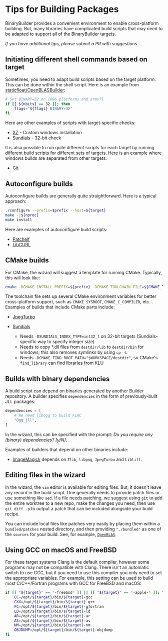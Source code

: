 # Tips for Building Packages

BinaryBuilder provides a convenient environment to enable cross-platform building. But, many libraries have complicated build scripts that may need to be adapted to support all of the BinaryBuilder targets.

*If you have additional tips, please submit a PR with suggestions.*

## Initiating different shell commands based on target

Sometimes, you need to adapt build scripts based on the target platform. This can be done within the shell script. Here is an example from [staticfloat/OpenBLASBuilder](https://github.com/staticfloat/OpenBLASBuilder/blob/master/build_tarballs.jl):

```sh
# Set BINARY=32 on i686 platforms and armv7l
if [[ ${nbits} == 32 ]]; then
    flags="${flags} BINARY=32"
fi
```

Here are other examples of scripts with target-specific checks:

* [XZ](https://github.com/JuliaPackaging/Yggdrasil/blob/8b9ba2b7b4652e96daf506c98c2b373b48eef5cb/X/XZ/build_tarballs.jl) - Custom windows installation
* [Sundials](https://github.com/JuliaPackaging/Yggdrasil/blob/fdbb7392c498cbf5b440cc947c29ab6790de18c6/S/Sundials/build_tarballs.jl#L52-L60) - 32-bit check

It is also possible to run quite different scripts for each target by running different build scripts for different sets of targets. Here is an example where windows builds are separated from other targets:

* [Git](https://github.com/JuliaPackaging/Yggdrasil/blob/bf4ac37978764a3e953d06d7ed052ef06968f3bf/G/Git/build_tarballs.jl)

## Autoconfigure builds

Autoconfigure builds are generally quite straightforward. Here is a typical approach:

```sh
./configure --prefix=$prefix --host=${target}
make -j${nproc}
make install
```

Here are examples of autoconfigure build scripts:

* [Patchelf](https://github.com/JuliaPackaging/Yggdrasil/blob/4cacbf2377730f60255500b4e7dd58d9f9c18752/P/Patchelf/build_tarballs.jl#L18-L20)
* [LibCURL](https://github.com/JuliaPackaging/Yggdrasil/blob/4dd53a5ea3df104aa9f3f8f4cd9996568871d2af/L/LibCURL/build_tarballs.jl#L37-L39)


## CMake builds

For CMake, the wizard will suggest a template for running CMake. Typically, this will look like:

```sh
cmake -DCMAKE_INSTALL_PREFIX=${prefix} -DCMAKE_TOOLCHAIN_FILE=${CMAKE_TARGET_TOOLCHAIN}
```

The toolchain file sets up several CMake environment variables for better cross-platform support, such as `CMAKE_SYSROOT`, `CMAKE_C_COMPILER`, etc...  Examples of builds that include CMake parts include:

* [JpegTurbo](https://github.com/JuliaPackaging/Yggdrasil/blob/92fb385b4de0bdd0c378b45e83ef4bad116bbd08/J/JpegTurbo/build_tarballs.jl)

* [Sundials](https://github.com/JuliaPackaging/Yggdrasil/blob/fdbb7392c498cbf5b440cc947c29ab6790de18c6/S/Sundials/build_tarballs.jl#L46-L60)
  - Needs `-DSUNDIALS_INDEX_TYPE=int32_t` on 32-bit targets (Sundials-specific way to specify integer size)
  - Needs to copy *.dll files from `destdir/lib` to `destdir/bin` for windows; this also removes symlinks by using `cp -L`
  - Needs `-DCMAKE_FIND_ROOT_PATH="$WORKSPACE/destdir"`, so CMake's `find_library` can find libraries from KLU


## Builds with binary dependencies

A build script can depend on binaries generated by another Builder repository. A builder specifies `dependencies` in the form of previously-built JLL packages:

```julia
dependencies = [
    # We need libogg to build FLAC
    "Ogg_jll",
]
```

In the wizard, this can be specified with the prompt: *Do you require any (binary) dependencies?  [y/N]*.

Examples of builders that depend on other binaries include:

* [ImageMagick](https://github.com/JuliaPackaging/Yggdrasil/blob/029e588412f232f215e5e6a7564693d3dbf8e922/I/ImageMagick/build_tarballs.jl#L32-L35) depends on `Zlib`, `libpng`, `JpegTurbo` and `Libtiff`.

## Editing files in the wizard

In the wizard, the `vim` editor is available for editing files. But, it doesn't leave any record in the build script. One generally needs to provide patch files or use something like `sed`. If a file needs patching, we suggest using `git` to add the entire worktree to a new repo, make the changes you need, then use `git diff -p` to output a patch that can be included alongside your build recipe.

You can include local files like patches very easily by placing them within a `bundled/patches` nested directory, and then providing `"./bundled"` as one of the `sources` for your build.  See, for example, [`OpenBLAS`](https://github.com/JuliaPackaging/Yggdrasil/tree/029e588412f232f215e5e6a7564693d3dbf8e922/O/OpenBLAS).

## Using GCC on macOS and FreeBSD

For these target systems Clang is the default compiler, however some programs may not be compatible with Clang.  There isn't an automatic switch to use GCC, but if you need to use this compiler you only need to set the appropriate variables.  For example, this setting can be used to build most C/C++/Fortran programs with GCC for FreeBSD and macOS:
```sh
if [[ "${target}" == *-freebsd* ]] || [[ "${target}" == *-apple-* ]]; then
    CC=/opt/${target}/bin/${target}-gcc
    CXX=/opt/${target}/bin/${target}-g++
    FC=/opt/${target}/bin/${target}-gfortran
    LD=/opt/${target}/bin/${target}-ld
    AR=/opt/${target}/bin/${target}-ar
    AS=/opt/${target}/bin/${target}-as
    NM=/opt/${target}/bin/${target}-nm
    OBJDUMP=/opt/${target}/bin/${target}-objdump
fi
```
